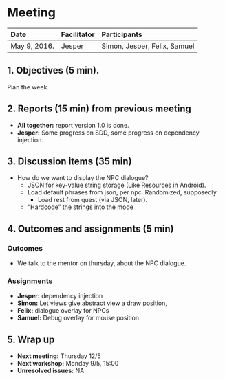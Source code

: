 # Meeting
| Date | Facilitator | Participants |
|:---|:---|:---|
| May 9, 2016. | Jesper | Simon, Jesper, Felix, Samuel |

## 1. Objectives (5 min).
Plan the week.

## 2. Reports (15 min) from previous meeting
* **All together:** report version 1.0 is done.
* **Jesper:** Some progress on SDD, some progress on dependency injection.


## 3. Discussion items (35 min)
* How do we want to display the NPC dialogue?
	* JSON for key-value string storage (Like Resources in Android).
	* Load default phrases from json, per npc. Randomized, supposedly.
		* Load rest from quest (via JSON, later).
	* “Hardcode” the strings into the mode


## 4. Outcomes and assignments (5 min)
### Outcomes
* We talk to the mentor on thursday, about the NPC dialogue.

### Assignments
* **Jesper:** dependency injection
* **Simon:** Let views give abstract view a draw position,
* **Felix:** dialogue overlay for NPCs
* **Samuel:** Debug overlay for mouse position


## 5. Wrap up
* **Next meeting:** Thursday 12/5
* **Next workshop:** Monday 9/5, 15:00
* **Unresolved issues:** NA
